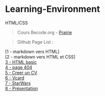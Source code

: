 # Learning-Environment
HTML/CSS

> Cours Becode.org -  [Prairie](https://github.com/becodeorg/LIE-Hamilton-1.7/tree/master/01-La-prairie/01-html-css)

> Github Page List :

[1 - markdown vers HTML]  
[2 - markdown vers HTML et CSS]  
[3 - HTML basic](https://badouuuuuu.github.io/Learning-Environment/3%20-%20HTML%20basic)  
[4 - page 404](https://badouuuuuu.github.io/Learning-Environment/4%20-%20page%20404/)  
[5 - Creer un CV](https://badouuuuuu.github.io/Mon-CV/)  
[6 - Vcard](https://badouuuuuu.github.io/VCard/)  
[7 - StarWars](https://badouuuuuu.github.io/Star-Wars-Crawl/)  
[8 - Présentation](https://badouuuuuu.github.io/starting-web-developpment/)  
